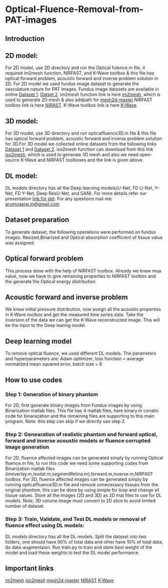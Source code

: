 # Optical-Fluence-Removal-from-PAT-images
## Introduction
## 2D model:
For 2D model, use 2D directory and run the Optical fulence.m file, it required im2mesh function, NIRFAST, and K-Wave toolbox & this file has optical forward problem, acoustic forward and inverse problem solution in 2D.
For 2D model we used fundus image dataset to generate the vasculature nature for PAT images.
Fundus image datasets are available in online [Dataset 1](https://www.kaggle.com/linchundan/fundusimage1000).
[Datset 2](https://www5.cs.fau.de/research/data/fundus-images/). 
im2mesh function link is here [im2mesh](https://in.mathworks.com/matlabcentral/fileexchange/71772-im2mesh-2d-image-to-triangular-meshes), which is used to generate 2D mesh & also addpath for [mesh2d-master](https://in.mathworks.com/matlabcentral/fileexchange/25555-mesh2d-delaunay-based-unstructured-mesh-generation).NIRFAST toolbox link is here [NIRAST](https://milab.host.dartmouth.edu/nirfast/).
K-Wave toolbox link is here [K-Wave](http://www.k-wave.org/).
## 3D model:
For 3D model, use 3D directory and run opticalfluence3D.m file & this file has optical forward problem, acoustic forward and inverse problem solution for 3D.For 3D model we collected online datasets from the following links [Dataset 1](https://anastasio.bioengineering.illinois.edu/downloadable-content/oa-breast-database/) and [Dataset 2](https://dataverse.harvard.edu/dataset.xhtml?persistentId=doi:10.7910/DVN/KBYQQ7).
 iso2mesh function can download from this link [iso2mesh](http://iso2mesh.sourceforge.net/cgi-bin/index.cgi), which is used to generate 3D mesh and also we need open-source K-Wave and NIRFAST toolboxes and the link is given above. 
## DL model:
DL models directory has all the Deep learning models(U-Net, FD U-Net, Y-Net, FD Y-Net, Deep ResU-Net, and GAN).
For more details refer our presentation [link for ppt](https://docs.google.com/presentation/d/11RDKK24GpVCmXNCmAEXCF1me9gWeFw93/edit#slide=id.p1). For any questions mail me: arumugaraj.m@gmail.com


## Dataset preparation
To generate dataset, the following operations were performed on fundus images. Resized,Binarized and Optical absorption coefficient of tissue value was assigned.


## Optical forward problem
This process done with the help of NIRFAST toolbox. Already we knew mua value, now we have to give remaining properties to NIRFAST toolbox and the generate the Optical energy distribution.


## Acoustic forward and inverse problem
We knew initial pressure distribution, now assign all the acoustic properties in K-Wave toolbox and get the measured time series data.
Take the inversion of the data we can get the K-Wave reconstructed image. This will be the input to the Deep learnig model.


## Deep learning model
To remove optical fluence, we used different DL models. The parameters and hyperparameters are: Adam optimizer, loss function = average normalized mean squared error, batch size = 6

## How to use codes
### Step 1: Generation of binary phantom
For 2D, first generate binary images from Fundus images by using Binarization matlab files. This flie has 4 matlab files, here binary.m conatin code for binarazation and the remaining files are supporting to this main program. Note: this step can skip if we directly use step 2.
### Step 2: Genearation of realistic phantom and forward optical, forward and inverse acoustic models or fluence corrupted image generation
For 2D, fluence affected images can be generated simply by running Optical fluence.m file, to run this code we need some supporting codes from Binarization matlab files (imoverlay.m,isodat.m,segmentRetina.m),forward.m,inverse.m,NIRFAST toolbox.
For 3D, fluence affected images can be generated simply by running opticalfluence3D.m file and remove unnecessary tissues from the original phantom, this can be done by using simple for loop and change all tissue values.
Store all the images (2D and 3D) as 2D mat files to use for DL models. Note, 3D volume image must convert to 2D slice to avoid limited number of dataset.
### Step 3: Train, Validate, and Test DL models or removal of fluence effect using DL models:
DL models directory has all the DL models. Split the dataset into two folders, one should have 90% of total data and other have 10% of total data, do data-augmentaion. Run train.py to train and store best weight of the model and load these weights to test the DL model performance.


## Important links
[im2mesh](https://in.mathworks.com/matlabcentral/fileexchange/71772-im2mesh-2d-image-to-triangular-meshes)
[iso2mesh](http://iso2mesh.sourceforge.net/cgi-bin/index.cgi)
[mesh2d-master](https://in.mathworks.com/matlabcentral/fileexchange/25555-mesh2d-delaunay-based-unstructured-mesh-generation)
[NIRAST](https://milab.host.dartmouth.edu/nirfast/)
[K-Wave](http://www.k-wave.org/)



